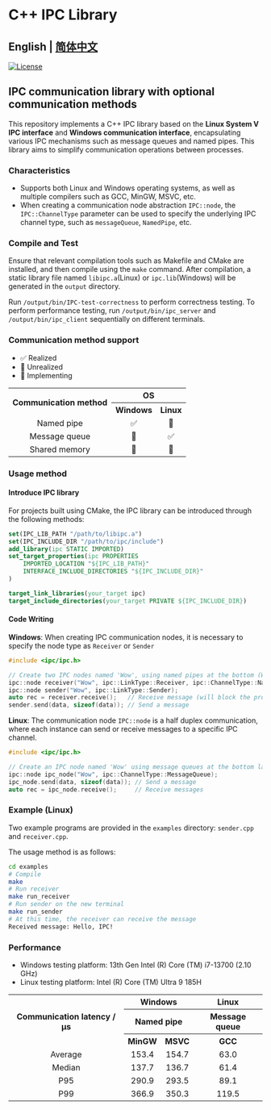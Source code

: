 # C++ IPC Library

## English | [简体中文](docs/README_zh-CN.md)

[![License](https://img.shields.io/badge/License-Apache_2.0-blue)](https://github.com/XpuOS/xsched/blob/main/LICENSE)

## IPC communication library with optional communication methods

This repository implements a C++ IPC library based on the **Linux System V IPC interface** and **Windows communication interface**, encapsulating various IPC mechanisms such as message queues and named pipes. This library aims to simplify communication operations between processes.

### Characteristics

- Supports both Linux and Windows operating systems, as well as multiple compilers such as GCC, MinGW, MSVC, etc.
- When creating a communication node abstraction `IPC::node`, the `IPC::ChannelType` parameter can be used to specify the underlying IPC channel type, such as `messageQueue`, `NamedPipe`, etc.

### Compile and Test

Ensure that relevant compilation tools such as Makefile and CMake are installed, and then compile using the `make` command. After compilation, a static library file named `libipc.a`(Linux) or `ipc.lib`(Windows) will be generated in the `output` directory.

Run `/output/bin/IPC-test-correctness` to perform correctness testing. To perform performance testing, run `/output/bin/ipc_server` and `/output/bin/ipc_client` sequentially on different terminals.

### Communication method support

- ✅ Realized
- 🔘 Unrealized
- 🚧 Implementing

<table>
<tr>
<th rowspan="2">Communication method</th>
<th colspan="2">OS</th>
</tr>
<tr>
<th>Windows</th>
<th>Linux</th>
</tr>
<tr>
<td align="center">Named pipe</td>
<td align="center">✅</td>
<td align="center">🔘</td>
</tr>
<tr>
<td align="center">Message queue</td>
<td align="center">🔘</td>
<td align="center">✅</td>
</tr>
<tr>
<td align="center">Shared memory</td>
<td align="center">🚧</td>
<td align="center">🚧</td>
</tr>
</table>

### Usage method

#### Introduce IPC library

For projects built using CMake, the IPC library can be introduced through the following methods:

```cmake
set(IPC_LIB_PATH "/path/to/libipc.a")
set(IPC_INCLUDE_DIR "/path/to/ipc/include")
add_library(ipc STATIC IMPORTED)
set_target_properties(ipc PROPERTIES
    IMPORTED_LOCATION "${IPC_LIB_PATH}"
    INTERFACE_INCLUDE_DIRECTORIES "${IPC_INCLUDE_DIR}"
)

target_link_libraries(your_target ipc)
target_include_directories(your_target PRIVATE ${IPC_INCLUDE_DIR})
```

#### Code Writing

**Windows**: When creating IPC communication nodes, it is necessary to specify the node type as `Receiver` or `Sender`

```cpp
#include <ipc/ipc.h>

// Create two IPC nodes named 'Wow', using named pipes at the bottom (Windows default)
ipc::node receiver("Wow", ipc::LinkType::Receiver, ipc::ChannelType::NamedPipe);
ipc::node sender("Wow", ipc::LinkType::Sender);
auto rec = receiver.receive();   // Receive message (will block the process until the message is received)
sender.send(data, sizeof(data)); // Send a message
```

**Linux**: The communication node `IPC::node` is a half duplex communication, where each instance can send or receive messages to a specific IPC channel.

```cpp
#include <ipc/ipc.h>

// Create an IPC node named 'Wow' using message queues at the bottom layer
ipc::node ipc_node("Wow", ipc::ChannelType::MessageQueue);
ipc_node.send(data, sizeof(data)); // Send a message
auto rec = ipc_node.receive();     // Receive messages
```

### Example (Linux)

Two example programs are provided in the `examples` directory: `sender.cpp` and `receiver.cpp`.

The usage method is as follows:

```bash
cd examples
# Compile
make
# Run receiver
make run_receiver
# Run sender on the new terminal
make run_sender
# At this time, the receiver can receive the message
Received message: Hello, IPC!
```

### Performance

- Windows testing platform: 13th Gen Intel (R) Core (TM) i7-13700 (2.10 GHz)
- Linux testing platform: Intel (R) Core (TM) Ultra 9 185H

<table>
<tr>
<th rowspan="3">Communication latency / µs</th>
<th colspan="2">Windows</th>
<th>Linux</th>
</tr>
<tr>
<th colspan="2">Named pipe</th>
<th>Message queue</th>
</tr>
<tr>
<th>MinGW</th>
<th>MSVC</th>
<th>GCC</th>
</tr>
<tr>
<td align="center">Average</td>
<td align="center">153.4</td>
<td align="center">154.7</td>
<td align="center">63.0</td>
</tr>
<tr>
<td align="center">Median</td>
<td align="center">137.7</td>
<td align="center">136.7</td>
<td align="center">61.4</td>
</tr>
<tr>
<td align="center">P95</td>
<td align="center">290.9</td>
<td align="center">293.5</td>
<td align="center">89.1</td>
</tr>
<tr>
<td align="center">P99</td>
<td align="center">366.9</td>
<td align="center">350.3</td>
<td align="center">119.5</td>
</tr>
</table>
